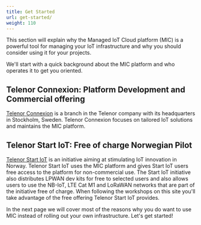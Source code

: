 ```yaml
---
title: Get Started
url: get-started/
weight: 110
---
```


This section will explain why the Managed IoT Cloud platform (MIC) is a powerful tool for managing your IoT infrastructure and why you should consider using it for your projects.

We'll start with a quick background about the MIC platform and who operates it to get you oriented.

## Telenor Connexion: Platform Development and Commercial offering

[Telenor Connexion](https://www.telenorconnexion.com/) is a branch in the Telenor company with its headquarters in Stockholm, Sweden. Telenor Connexion focuses on tailored IoT solutions and maintains the MIC platform.

## Telenor Start IoT: Free of charge Norwegian Pilot

[Telenor Start IoT](https://startiot.telenor.com/) is an initiative aiming at stimulating IoT innovation in Norway. Telenor Start IoT uses the MIC platform and gives Start IoT users free access to the platform for non-commercial use. The Start IoT initiative also distributes LPWAN dev kits for free to selected users and also allows users to use the NB-IoT, LTE Cat M1 and LoRaWAN networks that are part of the initiative free of charge. When following the workshops on this site you'll take advantage of the free offering Telenor Start IoT provides.

In the next page we will cover most of the reasons why you do want to use MIC instead of rolling out your own infrastructure. Let's get started!
